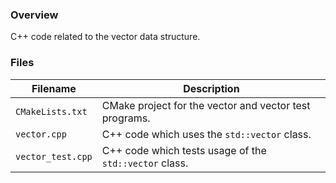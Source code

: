 ### Overview

C++ code related to the vector data structure.

### Files

| Filename          | Description                                            |
|-------------------|--------------------------------------------------------|
| `CMakeLists.txt`  | CMake project for the vector and vector test programs. |
| `vector.cpp`      | C++ code which uses the `std::vector` class.           |
| `vector_test.cpp` | C++ code which tests usage of the `std::vector` class. |